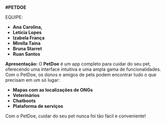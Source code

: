 **#PETDOE**

EQUIPE:
- **Ana Carolina,**
- **Leticia Lopes**
- **Izabela França**
- **Mirella Taina**
- **Bruna Starret**
- **Ruan Santos**

**Apresentação:**
O **PetDoe** é um app completo para cuidar do seu pet, oferecendo uma interface intuitiva e uma ampla gama de funcionalidades. Com o PetDoe, os donos e amigos de pets podem encontrar tudo o que precisam em um só lugar:

- **Mapas com as localizações de ONGs**
- **Veterinários**
- **Chatboots**
- **Plataforma de serviços**

Com o PetDoe, cuidar do seu pet nunca foi tão fácil e conveniente!
